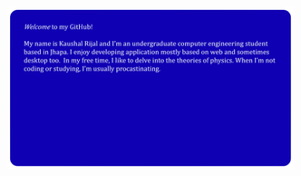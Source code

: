 <div align="center">
  <a href="https://kaushalrijal.com.np" target="_blank">
    <img src="https://github.com/kaushalrijal/kaushalrijal/raw/main/SYM.svg?sanitize=true" width=1024>
  </a>
</div>
